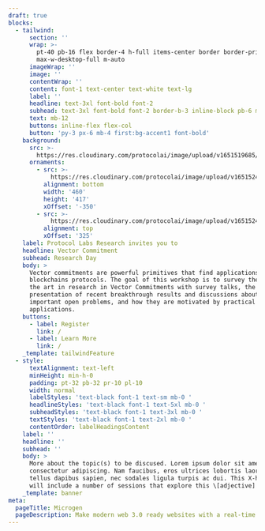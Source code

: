 ```yaml
---
draft: true
blocks:
  - tailwind:
      section: ''
      wrap: >-
        pt-40 pb-16 flex border-4 h-full items-center border border-primary
        max-w-desktop-full m-auto
      imageWrap: ''
      image: ''
      contentWrap: ''
      content: font-1 text-center text-white text-lg
      label: ''
      headline: text-3xl font-bold font-2
      subhead: text-3xl font-bold font-2 border-b-3 inline-block pb-6 mb-16
      text: mb-12
      buttons: inline-flex flex-col
      button: 'py-3 px-6 mb-4 first:bg-accent1 font-bold'
    background:
      src: >-
        https://res.cloudinary.com/protocolai/image/upload/v1651519685/consensus-factory/hero_bg_gocqtx.png
      ornaments:
        - src: >-
            https://res.cloudinary.com/protocolai/image/upload/v1651524196/consensus-factory/hero-ornament-left_lvldlf.svg
          alignment: bottom
          width: '460'
          height: '417'
          xOffset: '-350'
        - src: >-
            https://res.cloudinary.com/protocolai/image/upload/v1651524200/consensus-factory/hero-ornament-right_dhqhk7.svg
          alignment: top
          xOffset: '325'
    label: Protocol Labs Research invites you to
    headline: Vector Commitment
    subhead: Research Day
    body: >
      Vector commitments are powerful primitives that find applications in many
      blockchains protocols. The goal of this workshop is to survey the state of
      the art in research in Vector Commitments with survey talks, the
      presentation of recent breakthrough results and discussions about the
      important open problems, and how they are motivated by practical
      applications.
    buttons:
      - label: Register
        link: /
      - label: Learn More
        link: /
    _template: tailwindFeature
  - style:
      textAlignment: text-left
      minHeight: min-h-0
      padding: pt-32 pb-32 pr-10 pl-10
      width: normal
      labelStyles: 'text-black font-1 text-sm mb-0 '
      headlineStyles: 'text-black font-1 text-5xl mb-0 '
      subheadStyles: 'text-black font-1 text-3xl mb-0 '
      textStyles: 'text-black font-1 text-2xl mb-0 '
      contentOrder: labelHeadingsContent
    label: ''
    headline: ''
    subhead: ''
    body: >
      More about the topic(s) to be discused. Lorem ipsum dolor sit amet,
      consectetur adipiscing. Nam faucibus, eros ultrices lobortis laoreet, ex
      tellus dapibus sapien, nec sodales ligula turpis ac dui. This X-hour event
      will include a number of sessions that explore this \[adjective] topic.
    _template: banner
meta:
  pageTitle: Microgen
  pageDescription: Make modern web 3.0 ready websites with a real-time visual editor.
---
```


